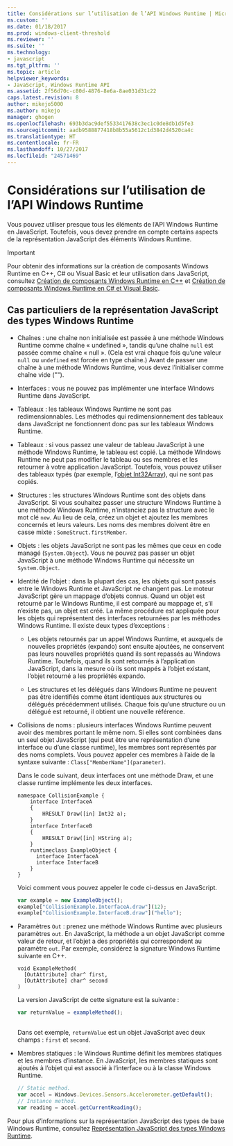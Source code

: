 ```yaml
---
title: Considérations sur l’utilisation de l’API Windows Runtime | Microsoft Docs
ms.custom: ''
ms.date: 01/18/2017
ms.prod: windows-client-threshold
ms.reviewer: ''
ms.suite: ''
ms.technology:
- javascript
ms.tgt_pltfrm: ''
ms.topic: article
helpviewer_keywords:
- JavaScript, Windows Runtime API
ms.assetid: 2f56d70c-c80d-4876-8e6a-8ae031d31c22
caps.latest.revision: 8
author: mikejo5000
ms.author: mikejo
manager: ghogen
ms.openlocfilehash: 693b3dac9def5533417638c3ec1c0de8db1d5fe3
ms.sourcegitcommit: aadb9588877418b8b55a5612c1d3842d4520ca4c
ms.translationtype: HT
ms.contentlocale: fr-FR
ms.lasthandoff: 10/27/2017
ms.locfileid: "24571469"
---
```

# <a name="considerations-when-using-the-windows-runtime-api"></a>Considérations sur l’utilisation de l’API Windows Runtime
Vous pouvez utiliser presque tous les éléments de l’API Windows Runtime en JavaScript. Toutefois, vous devez prendre en compte certains aspects de la représentation JavaScript des éléments Windows Runtime.  
  
> [!IMPORTANT]
>  Pour obtenir des informations sur la création de composants Windows Runtime en C++, C# ou Visual Basic et leur utilisation dans JavaScript, consultez [Création de composants Windows Runtime en C++](/windows/uwp/winrt-components/creating-windows-runtime-components-in-cpp) et [Création de composants Windows Runtime en C# et Visual Basic](/windows/uwp/winrt-components/creating-windows-runtime-components-in-csharp-and-visual-basic).  
  
## <a name="special-cases-in-the-javascript-representation-of-windows-runtime-types"></a>Cas particuliers de la représentation JavaScript des types Windows Runtime  
  
-   Chaînes : une chaîne non initialisée est passée à une méthode Windows Runtime comme chaîne « undefined », tandis qu’une chaîne `null` est passée comme chaîne « null ». (Cela est vrai chaque fois qu’une valeur `null` ou `undefined` est forcée en type chaîne.) Avant de passer une chaîne à une méthode Windows Runtime, vous devez l’initialiser comme chaîne vide ("").  
  
-   Interfaces : vous ne pouvez pas implémenter une interface Windows Runtime dans JavaScript.  
  
-   Tableaux : les tableaux Windows Runtime ne sont pas redimensionnables. Les méthodes qui redimensionnement des tableaux dans JavaScript ne fonctionnent donc pas sur les tableaux Windows Runtime.  
  
-   Tableaux : si vous passez une valeur de tableau JavaScript à une méthode Windows Runtime, le tableau est copié. La méthode Windows Runtime ne peut pas modifier le tableau ou ses membres et les retourner à votre application JavaScript. Toutefois, vous pouvez utiliser des tableaux typés (par exemple, l’[objet Int32Array](../javascript/reference/int32array-object.md)), qui ne sont pas copiés.  
  
-   Structures : les structures Windows Runtime sont des objets dans JavaScript. Si vous souhaitez passer une structure Windows Runtime à une méthode Windows Runtime, n’instanciez pas la structure avec le mot clé `new`. Au lieu de cela, créez un objet et ajoutez les membres concernés et leurs valeurs. Les noms des membres doivent être en casse mixte : `SomeStruct.firstMember`.  
  
-   Objets : les objets JavaScript ne sont pas les mêmes que ceux en code managé (`System.Object`). Vous ne pouvez pas passer un objet JavaScript à une méthode Windows Runtime qui nécessite un `System.Object`.  
  
-   Identité de l’objet : dans la plupart des cas, les objets qui sont passés entre le Windows Runtime et JavaScript ne changent pas. Le moteur JavaScript gère un mappage d’objets connus. Quand un objet est retourné par le Windows Runtime, il est comparé au mappage et, s’il n’existe pas, un objet est créé. La même procédure est appliquée pour les objets qui représentent des interfaces retournées par les méthodes Windows Runtime. Il existe deux types d’exceptions :  
  
    -   Les objets retournés par un appel Windows Runtime, et auxquels de nouvelles propriétés (expando) sont ensuite ajoutées, ne conservent pas leurs nouvelles propriétés quand ils sont repassés au Windows Runtime. Toutefois, quand ils sont retournés à l’application JavaScript, dans la mesure où ils sont mappés à l’objet existant, l’objet retourné a les propriétés expando.  
  
    -   Les structures et les délégués dans Windows Runtime ne peuvent pas être identifiés comme étant identiques aux structures ou délégués précédemment utilisés. Chaque fois qu’une structure ou un délégué est retourné, il obtient une nouvelle référence.  
  
-   Collisions de noms : plusieurs interfaces Windows Runtime peuvent avoir des membres portant le même nom. Si elles sont combinées dans un seul objet JavaScript (qui peut être une représentation d’une interface ou d’une classe runtime), les membres sont représentés par des noms complets. Vous pouvez appeler ces membres à l’aide de la syntaxe suivante : `Class["MemberName"](parameter)`.  
  
     Dans le code suivant, deux interfaces ont une méthode Draw, et une classe runtime implémente les deux interfaces.  
  
    ```cpp#  
    namespace CollisionExample {  
        interface InterfaceA  
        {  
            HRESULT Draw([in] Int32 a);  
        }  
        interface InterfaceB  
        {  
            HRESULT Draw([in] HString a);  
        }  
        runtimeclass ExampleObject {  
          interface InterfaceA  
          interface InterfaceB  
        }  
    }  
    ```  
  
     Voici comment vous pouvez appeler le code ci-dessus en JavaScript.  
  
    ```JavaScript  
    var example = new ExampleObject();  
    example["CollisionExample.InterfaceA.draw"](12);  
    example["CollisionExample.InterfaceB.draw"]("hello");  
    ```  
  
-   Paramètres `Out` : prenez une méthode Windows Runtime avec plusieurs paramètres `out`. En JavaScript, la méthode a un objet JavaScript comme valeur de retour, et l’objet a des propriétés qui correspondent au paramètre `out`. Par exemple, considérez la signature Windows Runtime suivante en C++.  
  
    ```cpp#  
    void ExampleMethod(  
      [OutAttribute] char^ first,   
      [OutAttribute] char^ second  
    )  
    ```  
  
     La version JavaScript de cette signature est la suivante :  
  
    ```JavaScript  
    var returnValue = exampleMethod();  
  
    ```  
  
     Dans cet exemple, `returnValue` est un objet JavaScript avec deux champs : `first` et `second`.  
  
-   Membres statiques : le Windows Runtime définit les membres statiques et les membres d’instance. En JavaScript, les membres statiques sont ajoutés à l’objet qui est associé à l’interface ou à la classe Windows Runtime.  
  
    ```JavaScript  
    // Static method.   
    var accel = Windows.Devices.Sensors.Accelerometer.getDefault();   
    // Instance method.   
    var reading = accel.getCurrentReading();            
    ```  
  
 Pour plus d’informations sur la représentation JavaScript des types de base Windows Runtime, consultez [Représentation JavaScript des types Windows Runtime](../jswinrt/javascript-representation-of-windows-runtime-types.md).